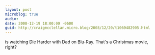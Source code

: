```yaml
---
layout: post
microblog: true
audio: 
date: 2008-12-19 18:00:00 -0600
guid: http://craigmcclellan.micro.blog/2008/12/20/t1069482905.html
---
```

is watching Die Harder with Dad on Blu-Ray.  That's a Christmas movie, right?
